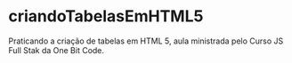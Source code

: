 # criandoTabelasEmHTML5
Praticando a criação de tabelas em HTML 5, aula ministrada pelo Curso JS Full Stak da One Bit Code. 
